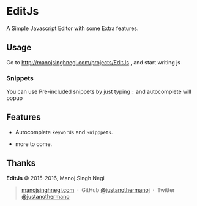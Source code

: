 EditJs
=========

A Simple Javascript Editor with some Extra features.


Usage
-----

Go to http://manojsinghnegi.com/projects/EditJs , and start writing js


### Snippets

You can use Pre-included snippets by just typing `:` and autocomplete will popup


Features
-----

 * Autocomplete `keywords` and `Snipppets`.

 * more to come.

Thanks
------

**EditJs** © 2015-2016, Manoj Singh Negi

> [manojsinghnegi.com](http://manojsinghnegi.com) &nbsp;&middot;&nbsp;
> GitHub [@justanothermanoj](https://github.com/justanothermanoj) &nbsp;&middot;&nbsp;
> Twitter [@justanothermano](https://twitter.com/justanothermano)